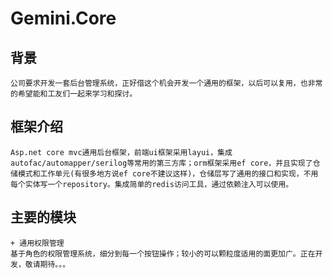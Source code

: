 # Gemini.Core
## 背景
    公司要求开发一套后台管理系统，正好借这个机会开发一个通用的框架，以后可以复用，也非常的希望能和工友们一起来学习和探讨。
## 框架介绍
    Asp.net core mvc通用后台框架，前端ui框架采用layui，集成autofac/automapper/serilog等常用的第三方库；orm框架采用ef core，并且实现了仓储模式和工作单元(有很多地方说ef core不建议这样)，仓储层写了通用的接口和实现，不用每个实体写一个repository。集成简单的redis访问工具，通过依赖注入可以使用。
## 主要的模块
    + 通用权限管理
    基于角色的权限管理系统，细分到每一个按钮操作；较小的可以颗粒度适用的面更加广。正在开发，敬请期待。。。
    

